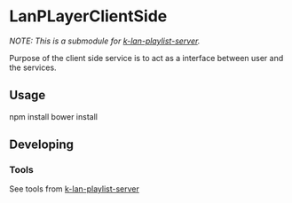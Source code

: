 # LanPLayerClientSide
*NOTE: This is a submodule for [k-lan-playlist-server](https://github.com/Hekku2/k-lan-playlist-server).*

Purpose of the client side service is to act as a interface between user and the services.


## Usage
npm install
bower install

## Developing

### Tools

See tools from [k-lan-playlist-server](https://github.com/Hekku2/k-lan-playlist-server)
